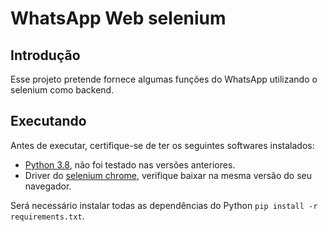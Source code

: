 # WhatsApp Web selenium

## Introdução
Esse projeto pretende fornece algumas funções do WhatsApp utilizando o selenium como backend.

## Executando
Antes de executar, certifique-se de ter os seguintes softwares instalados:

- [Python 3.8](https://www.python.org/downloads/release/python-383/), não foi testado nas versões anteriores.
- Driver do [selenium chrome](https://chromedriver.chromium.org/downloads), verifique baixar na mesma versão do seu navegador.

Será necessário instalar todas as dependências do Python `pip install -r requirements.txt`.
